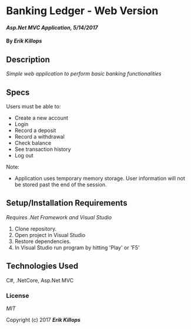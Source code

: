 # Banking Ledger - Web Version

#### _Asp.Net MVC Application, 5/14/2017_

#### By _**Erik Killops**_

## Description

_Simple web application to perform basic banking functionalities_

## Specs

Users must be able to:

* Create a new account
* Login
* Record a deposit
* Record a withdrawal
* Check balance
* See transaction history
* Log out

Note:

* Application uses temporary memory storage. User information will not be stored past the end of the session.

## Setup/Installation Requirements

_Requires .Net Framework and Visual Studio_

1. Clone repository.
2. Open project in Visual Studio
3. Restore dependencies.
4. In Visual Studio run program by hitting 'Play' or 'F5'

## Technologies Used

C#, .NetCore, Asp.Net MVC

### License

*MIT*

Copyright (c) 2017 **_Erik Killops_**
